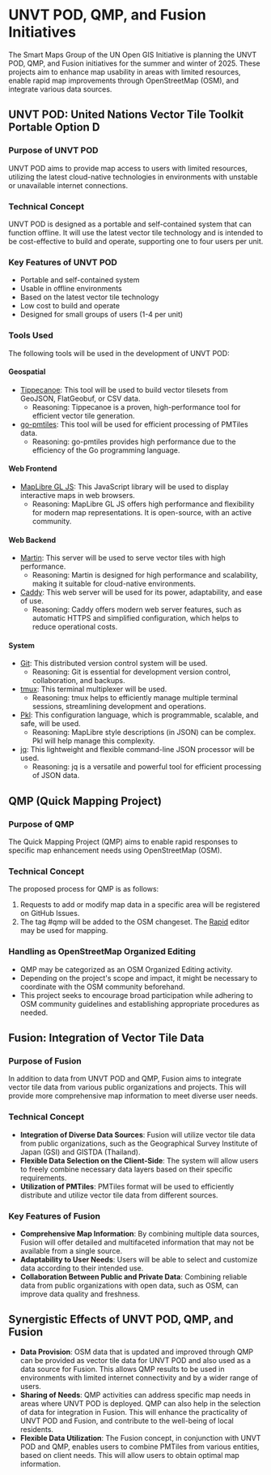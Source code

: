 # UNVT POD, QMP, and Fusion Initiatives

The Smart Maps Group of the UN Open GIS Initiative is planning the UNVT POD, QMP, and Fusion initiatives for the summer and winter of 2025. These projects aim to enhance map usability in areas with limited resources, enable rapid map improvements through OpenStreetMap (OSM), and integrate various data sources.

## UNVT POD: United Nations Vector Tile Toolkit Portable Option D

### Purpose of UNVT POD

UNVT POD aims to provide map access to users with limited resources, utilizing the latest cloud-native technologies in environments with unstable or unavailable internet connections.

### Technical Concept

UNVT POD is designed as a portable and self-contained system that can function offline. It will use the latest vector tile technology and is intended to be cost-effective to build and operate, supporting one to four users per unit.

### Key Features of UNVT POD

* Portable and self-contained system
* Usable in offline environments
* Based on the latest vector tile technology
* Low cost to build and operate
* Designed for small groups of users (1-4 per unit)

### Tools Used

The following tools will be used in the development of UNVT POD:

#### Geospatial

* [Tippecanoe](https://github.com/felt/tippecanoe): This tool will be used to build vector tilesets from GeoJSON, FlatGeobuf, or CSV data.
    * Reasoning: Tippecanoe is a proven, high-performance tool for efficient vector tile generation.
* [go-pmtiles](https://github.com/protomaps/go-pmtiles): This tool will be used for efficient processing of PMTiles data.
    * Reasoning: go-pmtiles provides high performance due to the efficiency of the Go programming language.

#### Web Frontend

* [MapLibre GL JS](https://maplibre.org/maplibre-gl-js/docs/): This JavaScript library will be used to display interactive maps in web browsers.
    * Reasoning: MapLibre GL JS offers high performance and flexibility for modern map representations. It is open-source, with an active community.

#### Web Backend

* [Martin](https://[github.com/maplibre/martin): This server will be used to serve vector tiles with high performance.
    * Reasoning: Martin is designed for high performance and scalability, making it suitable for cloud-native environments.
* [Caddy](https://caddyserver.com/): This web server will be used for its power, adaptability, and ease of use.
    * Reasoning: Caddy offers modern web server features, such as automatic HTTPS and simplified configuration, which helps to reduce operational costs.

#### System

* [Git](https://git-scm.com/): This distributed version control system will be used.
    * Reasoning: Git is essential for development version control, collaboration, and backups.
* [tmux](https://github.com/tmux/tmux): This terminal multiplexer will be used.
    * Reasoning: tmux helps to efficiently manage multiple terminal sessions, streamlining development and operations.
* [Pkl](https://pkl-lang.org/): This configuration language, which is programmable, scalable, and safe, will be used.
    * Reasoning: MapLibre style descriptions (in JSON) can be complex. Pkl will help manage this complexity.
* [jq](https://jqlang.org/): This lightweight and flexible command-line JSON processor will be used.
    * Reasoning: jq is a versatile and powerful tool for efficient processing of JSON data.

## QMP (Quick Mapping Project)

### Purpose of QMP

The Quick Mapping Project (QMP) aims to enable rapid responses to specific map enhancement needs using OpenStreetMap (OSM).

### Technical Concept

The proposed process for QMP is as follows:

1.  Requests to add or modify map data in a specific area will be registered on GitHub Issues.
2.  The tag #qmp will be added to the OSM changeset. The [Rapid](https://rapideditor.org/) editor may be used for mapping.

### Handling as OpenStreetMap Organized Editing

* QMP may be categorized as an OSM Organized Editing activity.
* Depending on the project's scope and impact, it might be necessary to coordinate with the OSM community beforehand.
* This project seeks to encourage broad participation while adhering to OSM community guidelines and establishing appropriate procedures as needed.

## Fusion: Integration of Vector Tile Data

### Purpose of Fusion

In addition to data from UNVT POD and QMP, Fusion aims to integrate vector tile data from various public organizations and projects. This will provide more comprehensive map information to meet diverse user needs.

### Technical Concept

* **Integration of Diverse Data Sources**: Fusion will utilize vector tile data from public organizations, such as the Geographical Survey Institute of Japan (GSI) and GISTDA (Thailand).
* **Flexible Data Selection on the Client-Side**: The system will allow users to freely combine necessary data layers based on their specific requirements.
* **Utilization of PMTiles**: PMTiles format will be used to efficiently distribute and utilize vector tile data from different sources.

### Key Features of Fusion

* **Comprehensive Map Information**: By combining multiple data sources, Fusion will offer detailed and multifaceted information that may not be available from a single source.
* **Adaptability to User Needs**: Users will be able to select and customize data according to their intended use.
* **Collaboration Between Public and Private Data**: Combining reliable data from public organizations with open data, such as OSM, can improve data quality and freshness.

## Synergistic Effects of UNVT POD, QMP, and Fusion

* **Data Provision**: OSM data that is updated and improved through QMP can be provided as vector tile data for UNVT POD and also used as a data source for Fusion. This allows QMP results to be used in environments with limited internet connectivity and by a wider range of users.
* **Sharing of Needs**: QMP activities can address specific map needs in areas where UNVT POD is deployed. QMP can also help in the selection of data for integration in Fusion. This will enhance the practicality of UNVT POD and Fusion, and contribute to the well-being of local residents.
* **Flexible Data Utilization**: The Fusion concept, in conjunction with UNVT POD and QMP, enables users to combine PMTiles from various entities, based on client needs. This will allow users to obtain optimal map information.

